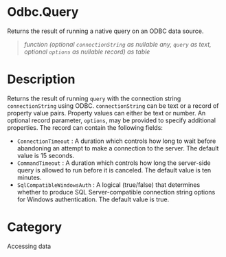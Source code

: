 ﻿# Odbc.Query
Returns the result of running a native query on an ODBC data source.
> _function (optional <code>connectionString</code> as nullable any, <code>query</code> as text, optional <code>options</code> as nullable record) as table_
# Description 
Returns the result of running <code>query</code> with the connection string <code>connectionString</code> using ODBC. <code>connectionString</code> can be text or a record of property value pairs. Property values can either be text or number. An optional record parameter, <code>options</code>, may be provided to specify additional properties. The record can contain the following fields:
    <ul>
<li><code>ConnectionTimeout</code> : A duration which controls how long to wait before abandoning an attempt to make a connection to the server. The default value is 15 seconds.</li>
<li><code>CommandTimeout</code> : A duration which controls how long the server-side query is allowed to run before it is canceled. The default value is ten minutes.</li>
<li><code>SqlCompatibleWindowsAuth</code> : A logical (true/false) that determines whether to produce SQL Server-compatible connection string options for Windows authentication. The default value is true.</li>
</ul>


# Category 
Accessing data
